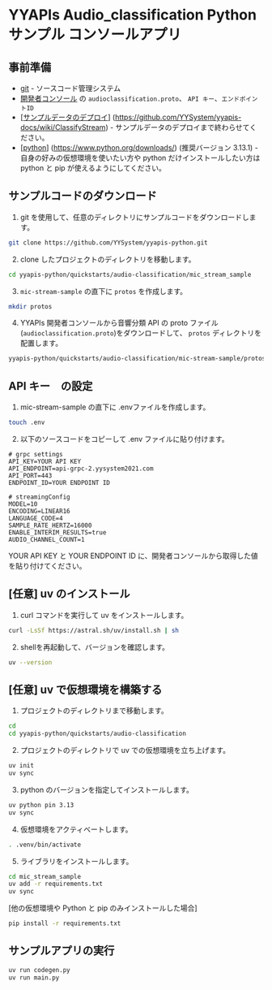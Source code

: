 # YYAPIs Audio_classification Python サンプル コンソールアプリ

## 事前準備

- [<u>git</u>](https://git-scm.com/downloads) - ソースコード管理システム
- [<u>開発者コンソール</u>](https://api-web.yysystem2021.com) の `audioclassification.proto`、 `API キー`、`エンドポイントID`
- [<u>サンプルデータのデプロイ</u>] (https://github.com/YYSystem/yyapis-docs/wiki/ClassifyStream) - サンプルデータのデプロイまで終わらせてください。
- [<u>python</u>] (https://www.python.org/downloads/) (推奨バージョン 3.13.1) - 自身の好みの仮想環境を使いたい方や python だけインストールしたい方は python と pip が使えるようにしてください。

## サンプルコードのダウンロード

1. git を使用して、任意のディレクトリにサンプルコードをダウンロードします。

```bash
git clone https://github.com/YYSystem/yyapis-python.git
```

2. clone したプロジェクトのディレクトリを移動します。

```bash
cd yyapis-python/quickstarts/audio-classification/mic_stream_sample
```

3. `mic-stream-sample` の直下に `protos` を作成します。
```bash
mkdir protos
```

4. YYAPIs 開発者コンソールから音響分類 API の proto ファイル(`audioclassification.proto`)をダウンロードして、 `protos` ディレクトリを配置します。

```bash
yyapis-python/quickstarts/audio-classification/mic-stream-sample/protos/audioclassfication.proto # ← ここに配置する
```

## API キー　の設定

1. mic-stream-sample の直下に .envファイルを作成します。

```bash
touch .env
```

2. 以下のソースコードをコピーして .env ファイルに貼り付けます。

```.env
# grpc settings
API_KEY=YOUR API KEY
API_ENDPOINT=api-grpc-2.yysystem2021.com
API_PORT=443
ENDPOINT_ID=YOUR ENDPOINT ID

# streamingConfig
MODEL=10
ENCODING=LINEAR16
LANGUAGE_CODE=4
SAMPLE_RATE_HERTZ=16000
ENABLE_INTERIM_RESULTS=true
AUDIO_CHANNEL_COUNT=1
```

YOUR API KEY と YOUR ENDPOINT ID に、開発者コンソールから取得した値を貼り付けてください。

## [任意] uv のインストール

1. curl コマンドを実行して uv をインストールします。

```bash
curl -LsSf https://astral.sh/uv/install.sh | sh
```

2. shellを再起動して、バージョンを確認します。

```bash
uv --version
```

## [任意] uv で仮想環境を構築する

1. プロジェクトのディレクトリまで移動します。

```bash
cd
cd yyapis-python/quickstarts/audio-classification
```

2. プロジェクトのディレクトリで uv での仮想環境を立ち上げます。

```bash
uv init
uv sync
```

3. python のバージョンを指定してインストールします。

```bash
uv python pin 3.13
uv sync
```

4. 仮想環境をアクティベートします。

```bash
. .venv/bin/activate
```

5. ライブラリをインストールします。

```bash
cd mic_stream_sample
uv add -r requirements.txt
uv sync
```

[他の仮想環境や Python と pip のみインストールした場合]
```bash
pip install -r requirements.txt
```

## サンプルアプリの実行

```bash
uv run codegen.py
uv run main.py
```